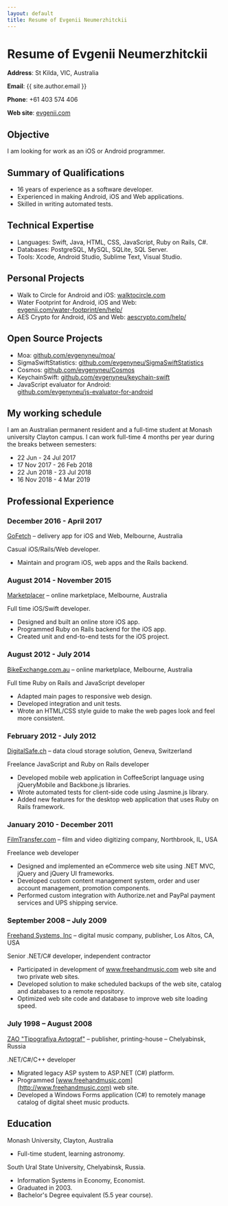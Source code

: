 ```yaml
---
layout: default
title: Resume of Evgenii Neumerzhitckii
---
```


# Resume of Evgenii Neumerzhitckii

**Address**: St Kilda, VIC, Australia

**Email**: {{ site.author.email }}

**Phone**: +61 403 574 406

**Web site**: [evgenii.com](http://evgenii.com)


## Objective

I am looking for work as an iOS or Android programmer.



## Summary of Qualifications

* 16 years of experience as a software developer.
* Experienced in making Android, iOS and Web applications.
* Skilled in writing automated tests.

## Technical Expertise

* Languages: Swift, Java, HTML, CSS, JavaScript, Ruby on Rails, C#.
* Databases: PostgreSQL, MySQL, SQLite, SQL Server.
* Tools: Xcode, Android Studio, Sublime Text, Visual Studio.


## Personal Projects


* Walk to Circle for Android and iOS: [walktocircle.com](http://walktocircle.com)
* Water Footprint for Android, iOS and Web: <br>[evgenii.com/water-footprint/en/help/](http://evgenii.com/water-footprint/en/help/)
* AES Crypto for Android, iOS and Web: [aescrypto.com/help/](http://aescrypto.com/help/)


## Open Source Projects

* Moa: [github.com/evgenyneu/moa/](https://github.com/evgenyneu/moa/)
* SigmaSwiftStatistics: [github.com/evgenyneu/SigmaSwiftStatistics](https://github.com/evgenyneu/SigmaSwiftStatistics)
* Cosmos: [github.com/evgenyneu/Cosmos](https://github.com/evgenyneu/Cosmos)
* KeychainSwift: [github.com/evgenyneu/keychain-swift](https://github.com/evgenyneu/keychain-swift)
* JavaScript evaluator for Android: <br>[github.com/evgenyneu/js-evaluator-for-android](https://github.com/evgenyneu/js-evaluator-for-android)


## My working schedule

I am an Australian permanent resident and a full-time student at Monash university Clayton campus. I can work full-time 4 months per year during the breaks between semesters:

* 22 Jun - 24 Jul 2017
* 17 Nov 2017 - 26 Feb 2018
* 22 Jun 2018 - 23 Jul 2018
* 16 Nov 2018 - 4 Mar 2019



## Professional Experience

### December 2016 - April 2017

[GoFetch](http://www.go-fetch.com.au) – delivery app for iOS and Web, Melbourne, Australia

Casual iOS/Rails/Web developer.

* Maintain and program iOS, web apps and the Rails backend.


### August 2014 - November 2015

[Marketplacer](http://marketplacer.com) – online marketplace, Melbourne, Australia

Full time iOS/Swift developer.

* Designed and built an online store iOS app.
* Programmed Ruby on Rails backend for the iOS app.
* Created unit and end-to-end tests for the iOS project.


### August 2012 - July 2014

[BikeExchange.com.au](http://bikeexchange.com.au) – online marketplace, Melbourne, Australia

Full time Ruby on Rails and JavaScript developer

* Adapted main pages to responsive web design.
* Developed integration and unit tests.
* Wrote an HTML/CSS style guide to make the web pages look and feel more consistent.


### February 2012 - July 2012

[DigitalSafe.ch](http://digitalsafe.ch) – data cloud storage solution, Geneva, Switzerland

Freelance JavaScript and Ruby on Rails developer

* Developed mobile web application in CoffeeScript language using jQueryMobile and Backbone.js libraries.
* Wrote automated tests for client-side code using Jasmine.js library.
* Added new features for the desktop web application that uses Ruby on Rails framework.




### January 2010 - December 2011

[FilmTransfer.com](http://filmtransfer.com) – film and video digitizing company, Northbrook, IL, USA

Freelance web developer

* Designed and implemented an eCommerce web site using .NET MVC, jQuery and jQuery UI frameworks.
* Developed custom content management system, order and user account management, promotion components.
* Performed custom integration with Authorize.net and PayPal payment services and UPS shipping service.


### September 2008 – July 2009

[Freehand Systems, Inc](http://www.freehandmusic.com) – digital music company, publisher, Los Altos, CA, USA

Senior .NET/C# developer, independent contractor

* Participated in development of www.freehandmusic.com web site and two private web sites.
* Developed solution to make scheduled backups of the web site, catalog and databases to a remote repository.
* Optimized web site code and database to improve web site loading speed.



### July 1998 – August 2008

[ZAO "Tipografiya Avtograf"](http://www.bookmusic.ru) – publisher, printing-house – Chelyabinsk, Russia

.NET/C#/C++ developer

* Migrated legacy ASP system to ASP.NET (C#) platform.
* Programmed [www.freehandmusic.com](http://www.freehandmusic.com) web site.
* Developed a Windows Forms application (C#) to remotely manage catalog of digital sheet music products.


## Education

Monash University, Clayton, Australia

* Full-time student, learning astronomy.

South Ural State University, Chelyabinsk, Russia.

* Information Systems in Economy, Economist.
* Graduated in 2003.
* Bachelor's Degree equivalent (5.5 year course).